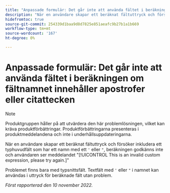 ```yaml
---
title: "Anpassade formulär: Det går inte att använda fältet i beräkningen om fältnamnet innehåller citattecken eller en apostrof"
description: "När en användare skapar ett beräknat fältuttryck och försöker ta med ett typsnittsfält som har ett namn med apostrof eller citattecken, accepteras inte beräkningen och användaren ser meddelandet Detta är ett ogiltigt anpassat uttryck. Försök igen."
hidefromtoc: true
source-git-commit: 254339d1baa9d8d7825e851aeafc9b27b1a1b669
workflow-type: tm+mt
source-wordcount: '167'
ht-degree: 0%

---
```



# Anpassade formulär: Det går inte att använda fältet i beräkningen om fältnamnet innehåller apostrofer eller citattecken

>[!NOTE]
>
>Produktgruppen håller på att utvärdera den här problemlösningen, vilket kan kräva produktförbättringar. Produktförbättringarna presenteras i produktmeddelandena och inte i underhållsuppdateringarna.

När en användare skapar ett beräknat fältuttryck och försöker inkludera ett typhuvudfält som har ett namn med ett `'` eller `"`, beräkningen godkänns inte och användaren ser meddelandet &quot;[!UICONTROL This is an invalid custom expression, please try again.]&quot;

Problemet finns bara med typsnittsfält. Textfält med `'` eller `"` i namnet kan användas i uttryck för beräknade fält utan problem.

_Först rapporterad den 10 november 2022._

